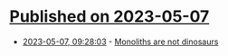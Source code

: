 # [Published on 2023-05-07](index.md)

* [2023-05-07, 09:28:03](https://lobste.rs/s/hc0qkh/monoliths_are_not_dinosaurs) - [Monoliths are not dinosaurs](https://www.allthingsdistributed.com/2023/05/monoliths-are-not-dinosaurs.html)
